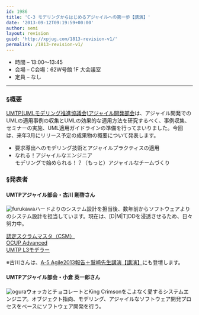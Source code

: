 ```yaml
---
id: 1986
title: 'C-3 モデリングからはじめるアジャイルへの第一歩【講演】'
date: '2013-09-12T09:19:59+00:00'
author: semi
layout: revision
guid: 'http://xpjug.com/1813-revision-v1/'
permalink: /1813-revision-v1/
---
```


- 時間 – 13:00〜13:45
- 会場 – C会場：62W号館 1F 大会議室
- 定員 – なし

---

### §概要

[UMTP(UMLモデリング推進協議会)アジャイル開発部会](http://www.umtp-japan.org/modules/introduction1/index.php?id=36)は、アジャイル開発でのUMLの適用事例の収集とUMLの効果的な適用方法を研究するべく、事例収集、セミナーの実施、UML適用ガイドラインの準備を行ってまいりました。今回は、来年3月にリリース予定の成果物の概要について発表します。

- 要求導出へのモデリング技術とアジャイルプラクティスの適用
- なれる！アジャイルなエンジニア  
    モデリングで始められる！？（もっと）アジャイルなチームづくり

### §発表者

#### UMTPアジャイル部会・古川 剛啓さん

![furukawa](http://xpjug.com/wp-content/uploads/2013/07/furukawa.jpg)ハードよりのシステム設計を担当後、数年前からソフトウェアよりのシステム設計を担当しています。現在は、\[D|M|T\]DDを浸透させるため、日々努力中。

[認定スクラムマスタ（CSM）](http://www.scrumalliance.org/certifications/practitioners/certified-scrummaster-(csm))  
[OCUP Advanced](http://www.umlcert.org/ocup/advanced.html)  
[UMTP L3モデラー](http://www.umtp-japan.org/modules/examination3/index.php?id=1&tmid1=1)

※古川さんは、[A-5 Agile2013報告＋鷲崎先生講演【講演】](http://xpjug.com/xp2013-contents-a5/)にも登壇します。

#### UMTPアジャイル部会・小倉 英一郎さん

![ogura](http://xpjug.com/wp-content/uploads/2013/07/ogura.jpg)ウォッカとチョコレートとKing Crimsonをこよなく愛するシステムエンジニア。オブジェクト指向、モデリング、アジャイルなソフトウェア開発プロセスをベースにソフトウェア開発を行う。